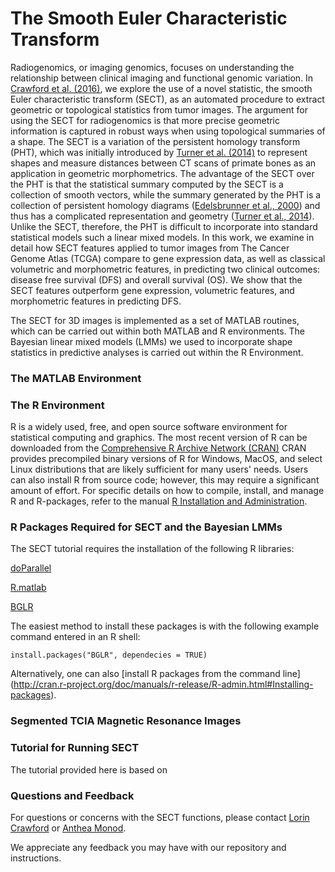 # The Smooth Euler Characteristic Transform

Radiogenomics, or imaging genomics, focuses on understanding the relationship between clinical imaging and functional genomic variation. In [Crawford et al. (2016)](http://arxiv.org/), we explore the use of a novel statistic, the smooth Euler characteristic transform (SECT), as an automated procedure to extract geometric or topological statistics from tumor images. The argument for using the SECT for radiogenomics is that more precise geometric information is captured in robust ways when using topological summaries of a shape. The SECT is a variation of the persistent homology transform (PHT), which was initially introduced by [Turner et al. (2014)](https://arxiv.org/abs/1206.2790) to represent shapes and measure distances between CT scans of primate bones as an application in geometric morphometrics. The advantage of the SECT over the PHT is that the statistical summary computed by the SECT is a collection of smooth vectors, while the summary generated by the PHT is a collection of persistent homology diagrams ([Edelsbrunner et al., 2000](https://users.cs.duke.edu/~edels/Papers/2002-J-04-TopologicalPersistence.pdf)) and thus has a complicated representation and geometry ([Turner et al., 2014](https://arxiv.org/abs/1206.2790)). Unlike the SECT, therefore, the PHT is difficult to incorporate into standard statistical models such a linear mixed models. In this work, we examine in detail how SECT features applied to tumor images from The Cancer Genome Atlas (TCGA) compare to gene expression data, as well as classical volumetric and morphometric features, in predicting two clinical outcomes: disease free survival (DFS) and overall survival (OS). We show that the SECT features outperform gene expression, volumetric features, and morphometric features in predicting DFS.

The SECT for 3D images is implemented as a set of MATLAB routines, which can be carried out within both MATLAB and R environments. The Bayesian linear mixed models (LMMs) we used to incorporate shape statistics in predictive analyses is carried out within the R Environment. 

### The MATLAB Environment



### The R Environment
R is a widely used, free, and open source software environment for statistical computing and graphics. The most recent version of R can be downloaded from the 
[Comprehensive R Archive Network (CRAN)](http://cran.r-project.org/)
CRAN provides precompiled binary versions of R for Windows, MacOS, and select Linux distributions that are likely sufficient for many users' needs.  Users can also install R from source code;  however, this may require a significant amount of effort.  For specific details on how to compile, install, and manage R and R-packages, refer to the manual [R Installation and Administration](http://cran.r-project.org/doc/manuals/r-release/R-admin.html).


### R Packages Required for SECT and the Bayesian LMMs
The SECT tutorial requires the installation of the following R libraries:

[doParallel](https://cran.r-project.org/web/packages/doParallel/index.html)

[R.matlab](https://cran.r-project.org/web/packages/R.matlab/index.html)

[BGLR](https://cran.r-project.org/web/packages/BGLR/index.html)

The easiest method to install these packages is with the following example command entered in an R shell:

    install.packages("BGLR", dependecies = TRUE)

Alternatively, one can also [install R packages from the command line]
                             (http://cran.r-project.org/doc/manuals/r-release/R-admin.html#Installing-packages).

### Segmented TCIA Magnetic Resonance Images


### Tutorial for Running SECT
The tutorial provided here is based on 

### Questions and Feedback
For questions or concerns with the SECT functions, please contact
[Lorin Crawford](mailto:lac55@stat.duke.edu) or [Anthea Monod](mailto:rr2579@cumc.columbia.edu).

We appreciate any feedback you may have with our repository and instructions.
